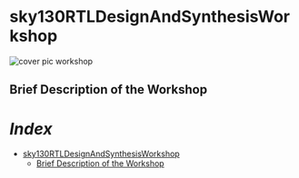 # sky130RTLDesignAndSynthesisWorkshop

![cover pic workshop](https://user-images.githubusercontent.com/92054999/165627050-83ec81a3-5055-491c-9107-2d96e40508db.PNG)
## Brief Description of the Workshop


# *Index*
- [sky130RTLDesignAndSynthesisWorkshop](https://github.com/ayushkashyap12/-sky130RTLDesignAndSynthesisWorkshop/edit/main/README.md)
    - [Brief Description of the Workshop](https://github.com/ayushkashyap12/-sky130RTLDesignAndSynthesisWorkshop/edit/main/README.md)


